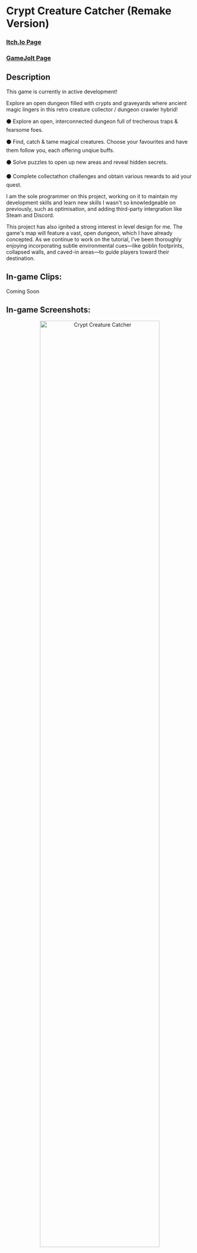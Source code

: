 <h1>Crypt Creature Catcher (Remake Version)</h1>

### [Itch.Io Page](https://evernightstudios.itch.io/crypt-creature-catcher)
### [GameJolt Page](https://gamejolt.com/games/cryptcreaturecatcher/918675)

<h2>Description</h2>
<p>
This game is currently in active development!
</p>
<p>
Explore an open dungeon filled with crypts and graveyards where ancient magic lingers in this retro creature collector / dungeon crawler hybrid!
</p>
<p>
⚫ Explore an open, interconnected dungeon full of trecherous traps & fearsome foes.
<p>
⚫ Find, catch & tame magical creatures. Choose your favourites and have them follow you, each offering unqiue buffs.
<p>
⚫ Solve puzzles to open up new areas and reveal hidden secrets.
<p>
⚫ Complete collectathon challenges and obtain various rewards to aid your quest.
</p>
<p>
I am the sole programmer on this project, working on it to maintain my development skills and learn new skills I wasn't so knowledgeable on previously, such as optimisation, and adding third-party intergration like Steam and Discord.
</p>
<p>
This project has also ignited a strong interest in level design for me. The game's map will feature a vast, open dungeon, which I have already concepted. As we continue to work on the tutorial, I’ve been thoroughly enjoying incorporating subtle environmental cues—like goblin footprints, collapsed walls, and caved-in areas—to guide players toward their destination.
<br />

<h2>In-game Clips:</h2>
<p>
Coming Soon

<h2>In-game Screenshots:</h2>

<p align="center">
<img src="https://cdn.imgpile.com/f/FGhOef0_xl.png" height="80%" width="80%" alt="Crypt Creature Catcher"/>
<br />
<br />
<img src="" height="80%" width="80%" alt="Crypt Creature Catcher"/>
<br />
<br />
<img src="" height="80%" width="80%" alt="Crypt Creature Catcher"/>
<br />
<br />
 <img src="" height="80%" width="80%" alt="Crypt Creature Catcher"/>
<br />
<br />
<img src="" height="80%" width="80%" alt="Crypt Creature Catcher"/>
<br />
<br />
<img src="" height="80%" width="80%" alt="Crypt Creature Catcher"/>
<br />
<br />
 <img src="" height="80%" width="80%" alt="Crypt Creature Catcher"/>
<br />
<br />
 <img src="" height="80%" width="80%" alt="Crypt Creature Catcher"/>
<br />
<br />
<img src="" height="80%" width="80%" alt="Crypt Creature Catcher"/>
<br />
<br />
<img src="" height="80%" width="80%" alt="Crypt Creature Catcher"/>
<br />
<br />
</p>
